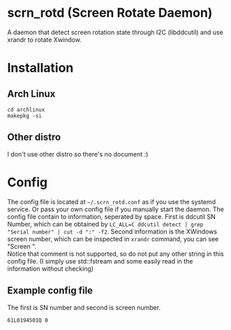# scrn_rotd (Screen Rotate Daemon)
A daemon that detect screen rotation state through I2C (libddcutil) and use xrandr to rotate Xwindow.

# Installation
## Arch Linux
```shell
cd archlinux
makepkg -si
```
## Other distro
I don't use other distro so there's no document :)

# Config
The config file is located at `~/.scrn_rotd.conf` as if you use the systemd service. Or pass your own config file if you manually start the daemon.
The config file contain to information, seperated by space. First is ddcutil SN Number, which can be obtained by `LC_ALL=C ddcutil detect | grep "Serial number" | cut -d ":" -f2`.
Second information is the XWindows screen number, which can be inspected in `xrandr` command, you can see "Screen <number>".  
Notice that comment is not supported, so do not put any other string in this config file. (I simply use std::fstream and some easily read in the information without checking)

## Example config file
The first is SN number and second is screen number.
```
61L0194501Q 0
```